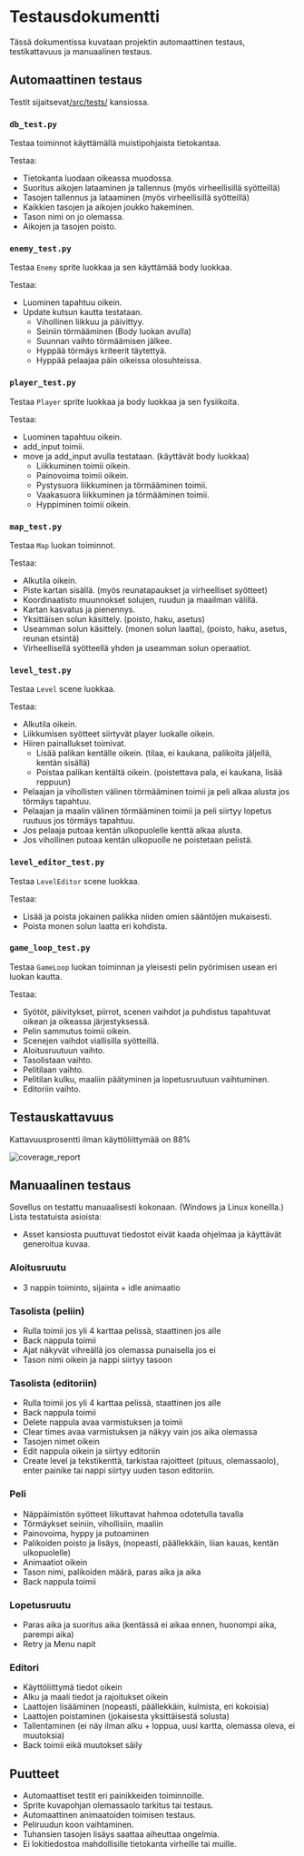 # Testausdokumentti

Tässä dokumentissa kuvataan projektin automaattinen testaus, testikattavuus ja manuaalinen testaus.

## Automaattinen testaus

Testit sijaitsevat[/src/tests/](https://github.com/Zediyo/ot-harjoitustyo/tree/main/src/tests) kansiossa.

### `db_test.py`
Testaa toiminnot käyttämällä muistipohjaista tietokantaa.

Testaa:
- Tietokanta luodaan oikeassa muodossa.
- Suoritus aikojen lataaminen ja tallennus (myös virheellisillä syötteillä)
- Tasojen tallennus ja lataaminen (myös virheellisillä syötteillä)
- Kaikkien tasojen ja aikojen joukko hakeminen.
- Tason nimi on jo olemassa.
- Aikojen ja tasojen poisto.

### `enemy_test.py`
Testaa `Enemy` sprite luokkaa ja sen käyttämää body luokkaa.

Testaa:
- Luominen tapahtuu oikein.
- Update kutsun kautta testataan.
  - Vihollinen liikkuu ja päivittyy.
  - Seiniin törmääminen (Body luokan avulla)
  - Suunnan vaihto törmäämisen jälkee.
  - Hyppää törmäys kriteerit täytettyä.
  - Hyppää pelaajaa päin oikeissa olosuhteissa.

### `player_test.py`
Testaa `Player` sprite luokkaa ja body luokkaa ja sen fysiikoita.

Testaa:
- Luominen tapahtuu oikein.
- add_input toimii.
- move ja add_input avulla testataan. (käyttävät body luokkaa)
  - Liikkuminen toimii oikein.
  - Painovoima toimii oikein. 
  - Pystysuora liikkuminen ja törmääminen toimii.
  - Vaakasuora liikkuminen ja törmääminen toimii.
  - Hyppiminen toimii oikein.

### `map_test.py`
Testaa `Map` luokan toiminnot.

Testaa:
- Alkutila oikein.
- Piste kartan sisällä. (myös reunatapaukset ja virheelliset syötteet)
- Koordinaatisto muunnokset solujen, ruudun ja maailman välillä.
- Kartan kasvatus ja pienennys.
- Yksittäisen solun käsittely. (poisto, haku, asetus)
- Useamman solun käsittely. (monen solun laatta), (poisto, haku, asetus, reunan etsintä)
- Virheellisellä syötteellä yhden ja useamman solun operaatiot.

### `level_test.py`
Testaa `Level` scene luokkaa.

Testaa:
- Alkutila oikein.
- Liikkumisen syötteet siirtyvät player luokalle oikein.
- Hiiren painallukset toimivat.
  - Lisää palikan kentälle oikein. (tilaa, ei kaukana, palikoita jäljellä, kentän sisällä)
  - Poistaa palikan kentältä oikein. (poistettava pala, ei kaukana, lisää reppuun)
- Pelaajan ja vihollisten välinen törmääminen toimii ja peli alkaa alusta jos törmäys tapahtuu.
- Pelaajan ja maalin välinen törmääminen toimii ja peli siirtyy lopetus ruutuus jos törmäys tapahtuu.
- Jos pelaaja putoaa kentän ulkopuolelle kenttä alkaa alusta.
- Jos vihollinen putoaa kentän ulkopuolle ne poistetaan pelistä.

### `level_editor_test.py`
Testaa `LevelEditor` scene luokkaa.

Testaa:
- Lisää ja poista jokainen palikka niiden omien sääntöjen mukaisesti.
- Poista monen solun laatta eri kohdista.

### `game_loop_test.py`
Testaa `GameLoop` luokan toiminnan ja yleisesti pelin pyörimisen usean eri luokan kautta.

Testaa:
- Syötöt, päivitykset, piirrot, scenen vaihdot ja puhdistus tapahtuvat oikean ja oikeassa järjestyksessä.
- Pelin sammutus toimii oikein.
- Scenejen vaihdot viallisilla syötteillä.
- Aloitusruutuun vaihto.
- Tasolistaan vaihto.
- Pelitilaan vaihto.
- Pelitilan kulku, maaliin päätyminen ja lopetusruutuun vaihtuminen.
- Editoriin vaihto.

## Testauskattavuus

Kattavuusprosentti ilman käyttöliittymää on 88%

![coverage_report](./kuvat/coverage_report.png)

## Manuaalinen testaus

Sovellus on testattu manuaalisesti kokonaan. (Windows ja Linux koneilla.)
Lista testatuista asioista:

- Asset kansiosta puuttuvat tiedostot eivät kaada ohjelmaa ja käyttävät generoitua kuvaa.

### Aloitusruutu
- 3 nappin toiminto, sijainta + idle animaatio
### Tasolista (peliin)
- Rulla toimii jos yli 4 karttaa pelissä, staattinen jos alle
- Back nappula toimii
- Ajat näkyvät vihreällä jos olemassa punaisella jos ei
- Tason nimi oikein ja nappi siirtyy tasoon
### Tasolista (editoriin)
- Rulla toimii jos yli 4 karttaa pelissä, staattinen jos alle
- Back nappula toimii
- Delete nappula avaa varmistuksen ja toimii
- Clear times avaa varmistuksen ja näkyy vain jos aika olemassa
- Tasojen nimet oikein
- Edit nappula oikein ja siirtyy editoriin
- Create level ja tekstikenttä, tarkistaa rajoitteet (pituus, olemassaolo), enter painike tai nappi siirtyy uuden tason editoriin.
### Peli
- Näppäimistön syötteet liikuttavat hahmoa odotetulla tavalla
- Törmäykset seiniin, vihollisiin, maaliin
- Painovoima, hyppy ja putoaminen
- Palikoiden poisto ja lisäys, (nopeasti, päällekkäin, liian kauas, kentän ulkopuolelle)
- Animaatiot oikein
- Tason nimi, palikoiden määrä, paras aika ja aika
- Back nappula toimii
### Lopetusruutu
- Paras aika ja suoritus aika (kentässä ei aikaa ennen, huonompi aika, parempi aika)
- Retry ja Menu napit
### Editori
- Käyttöliittymä tiedot oikein
- Alku ja maali tiedot ja rajoitukset oikein
- Laattojen lisääminen (nopeasti, päällekkäin, kulmista, eri kokoisia)
- Laattojen poistaminen (jokaisesta yksittäisestä solusta)
- Tallentaminen (ei näy ilman alku + loppua, uusi kartta, olemassa oleva, ei muutoksia)
- Back toimii eikä muutokset säily


## Puutteet
- Automaattiset testit eri painikkeiden toiminnoille.
- Sprite kuvapohjan olemassaolo tarkitus tai testaus.
- Automaattinen animaatoiden toimisen testaus.
- Peliruudun koon vaihtaminen.
- Tuhansien tasojen lisäys saattaa aiheuttaa ongelmia.
- Ei lokitiedostoa mahdollisille tietokanta virheille tai muille.